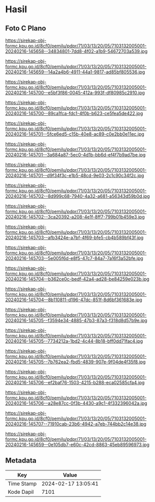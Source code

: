# Hasil

## Foto C Plano

https://sirekap-obj-formc.kpu.go.id/8cf0/pemilu/pdpr/71/03/13/20/05/7103132005001-20240216-145658--34834801-7dd8-4f02-a1b9-54672703a539.jpg

https://sirekap-obj-formc.kpu.go.id/8cf0/pemilu/pdpr/71/03/13/20/05/7103132005001-20240216-145659--14a2a4b6-4911-44a1-9817-ad85bf805536.jpg

https://sirekap-obj-formc.kpu.go.id/8cf0/pemilu/pdpr/71/03/13/20/05/7103132005001-20240216-145700--e5bf3f86-0045-412a-993f-df80985c2910.jpg

https://sirekap-obj-formc.kpu.go.id/8cf0/pemilu/pdpr/71/03/13/20/05/7103132005001-20240216-145700--89ca1fca-fdc1-4f0b-b623-ce5fea5de422.jpg

https://sirekap-obj-formc.kpu.go.id/8cf0/pemilu/pdpr/71/03/13/20/05/7103132005001-20240216-145701--5fce6ed5-c15b-40e8-ac89-c0e2bb0e11ec.jpg

https://sirekap-obj-formc.kpu.go.id/8cf0/pemilu/pdpr/71/03/13/20/05/7103132005001-20240216-145701--3a684a87-5ec0-4d1b-bb6d-ef4f7b9ad7be.jpg

https://sirekap-obj-formc.kpu.go.id/8cf0/pemilu/pdpr/71/03/13/20/05/7103132005001-20240216-145701--d9f34f3c-e1b5-48cd-9e03-2c1c90c34f2c.jpg

https://sirekap-obj-formc.kpu.go.id/8cf0/pemilu/pdpr/71/03/13/20/05/7103132005001-20240216-145702--8d999c68-7940-4a32-a681-a56343d59b0d.jpg

https://sirekap-obj-formc.kpu.go.id/8cf0/pemilu/pdpr/71/03/13/20/05/7103132005001-20240216-145702--3ca20392-a208-4e1f-8ff7-799b01b459e3.jpg

https://sirekap-obj-formc.kpu.go.id/8cf0/pemilu/pdpr/71/03/13/20/05/7103132005001-20240216-145703--afb3424e-a7bf-4f69-bfe5-cb4b589bf43f.jpg

https://sirekap-obj-formc.kpu.go.id/8cf0/pemilu/pdpr/71/03/13/20/05/7103132005001-20240216-145703--5e005f6d-e8f5-47c7-84a7-7a16f3a52bfe.jpg

https://sirekap-obj-formc.kpu.go.id/8cf0/pemilu/pdpr/71/03/13/20/05/7103132005001-20240216-145704--b362ce0c-bedf-42a4-ad28-be84259e023b.jpg

https://sirekap-obj-formc.kpu.go.id/8cf0/pemilu/pdpr/71/03/13/20/05/7103132005001-20240216-145704--8b110811-d196-47dc-851f-8d6bf361683e.jpg

https://sirekap-obj-formc.kpu.go.id/8cf0/pemilu/pdpr/71/03/13/20/05/7103132005001-20240216-145705--f3594e34-4885-47b3-87a3-f318d8d57b9e.jpg

https://sirekap-obj-formc.kpu.go.id/8cf0/pemilu/pdpr/71/03/13/20/05/7103132005001-20240216-145705--7734212a-1bd2-4c44-8b18-bff0dd71fac4.jpg

https://sirekap-obj-formc.kpu.go.id/8cf0/pemilu/pdpr/71/03/13/20/05/7103132005001-20240216-145705--7b762ea2-fbd5-4839-907e-9f04de4f35f8.jpg

https://sirekap-obj-formc.kpu.go.id/8cf0/pemilu/pdpr/71/03/13/20/05/7103132005001-20240216-145706--ef2baf76-1503-4215-b288-eca02585cfa4.jpg

https://sirekap-obj-formc.kpu.go.id/8cf0/pemilu/pdpr/71/03/13/20/05/7103132005001-20240216-145706--a28e87cc-0f3b-4430-a9c1-4f332396042a.jpg

https://sirekap-obj-formc.kpu.go.id/8cf0/pemilu/pdpr/71/03/13/20/05/7103132005001-20240216-145707--71910cab-23b6-4942-a7eb-744bb2c14e38.jpg

https://sirekap-obj-formc.kpu.go.id/8cf0/pemilu/pdpr/71/03/13/20/05/7103132005001-20240216-145659--0e105db7-e60c-42cd-8863-45eb89596973.jpg


## Metadata

| Key        | Value               |
| ---------- | ------------------- |
| Time Stamp | 2024-02-17 13:05:41 |
| Kode Dapil | 7101                |



